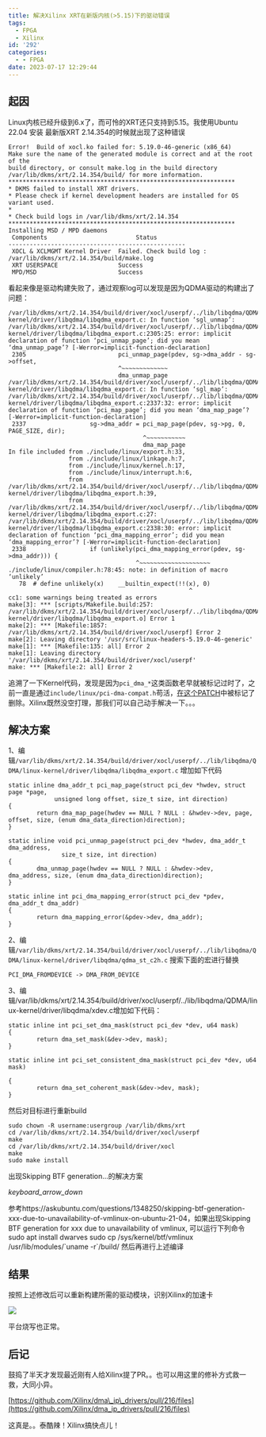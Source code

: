 ```yaml
---
title: 解决Xilinx XRT在新版内核(>5.15)下的驱动错误
tags:
  - FPGA
  - Xilinx
id: '292'
categories:
  - - FPGA
date: 2023-07-17 12:29:44
---
```


## 起因

Linux内核已经升级到6.x了，而可怜的XRT还只支持到5.15。我使用Ubuntu 22.04 安装 最新版XRT 2.14.354的时候就出现了这种错误

```
Error!  Build of xocl.ko failed for: 5.19.0-46-generic (x86_64)
Make sure the name of the generated module is correct and at the root of the
build directory, or consult make.log in the build directory
/var/lib/dkms/xrt/2.14.354/build/ for more information.
****************************************************************
* DKMS failed to install XRT drivers.
* Please check if kernel development headers are installed for OS variant used.
* 
* Check build logs in /var/lib/dkms/xrt/2.14.354
****************************************************************
Installing MSD / MPD daemons
 Components                         Status        
--------------------------------------------------
 XOCL & XCLMGMT Kernel Driver  Failed. Check build log : /var/lib/dkms/xrt/2.14.354/build/make.log
 XRT USERSPACE                 Success            
 MPD/MSD                       Success            
```

看起来像是驱动构建失败了，通过观察log可以发现是因为QDMA驱动的构建出了问题：

```
/var/lib/dkms/xrt/2.14.354/build/driver/xocl/userpf/../lib/libqdma/QDMA/linux-kernel/driver/libqdma/libqdma_export.c: In function ‘sgl_unmap’:
/var/lib/dkms/xrt/2.14.354/build/driver/xocl/userpf/../lib/libqdma/QDMA/linux-kernel/driver/libqdma/libqdma_export.c:2305:25: error: implicit declaration of function ‘pci_unmap_page’; did you mean ‘dma_unmap_page’? [-Werror=implicit-function-declaration]
 2305                          pci_unmap_page(pdev, sg->dma_addr - sg->offset,
                               ^~~~~~~~~~~~~~
                               dma_unmap_page
/var/lib/dkms/xrt/2.14.354/build/driver/xocl/userpf/../lib/libqdma/QDMA/linux-kernel/driver/libqdma/libqdma_export.c: In function ‘sgl_map’:
/var/lib/dkms/xrt/2.14.354/build/driver/xocl/userpf/../lib/libqdma/QDMA/linux-kernel/driver/libqdma/libqdma_export.c:2337:32: error: implicit declaration of function ‘pci_map_page’; did you mean ‘dma_map_page’? [-Werror=implicit-function-declaration]
 2337                  sg->dma_addr = pci_map_page(pdev, sg->pg, 0, PAGE_SIZE, dir);
                                      ^~~~~~~~~~~~
                                      dma_map_page
In file included from ./include/linux/export.h:33,
                 from ./include/linux/linkage.h:7,
                 from ./include/linux/kernel.h:17,
                 from ./include/linux/interrupt.h:6,
                 from /var/lib/dkms/xrt/2.14.354/build/driver/xocl/userpf/../lib/libqdma/QDMA/linux-kernel/driver/libqdma/libqdma_export.h:39,
                 from /var/lib/dkms/xrt/2.14.354/build/driver/xocl/userpf/../lib/libqdma/QDMA/linux-kernel/driver/libqdma/libqdma_export.c:27:
/var/lib/dkms/xrt/2.14.354/build/driver/xocl/userpf/../lib/libqdma/QDMA/linux-kernel/driver/libqdma/libqdma_export.c:2338:30: error: implicit declaration of function ‘pci_dma_mapping_error’; did you mean ‘dma_mapping_error’? [-Werror=implicit-function-declaration]
 2338                  if (unlikely(pci_dma_mapping_error(pdev, sg->dma_addr))) {
                                    ^~~~~~~~~~~~~~~~~~~~~
./include/linux/compiler.h:78:45: note: in definition of macro ‘unlikely’
   78  # define unlikely(x)    __builtin_expect(!!(x), 0)
                                                   ^
cc1: some warnings being treated as errors
make[3]: *** [scripts/Makefile.build:257: /var/lib/dkms/xrt/2.14.354/build/driver/xocl/userpf/../lib/libqdma/QDMA/linux-kernel/driver/libqdma/libqdma_export.o] Error 1
make[2]: *** [Makefile:1857: /var/lib/dkms/xrt/2.14.354/build/driver/xocl/userpf] Error 2
make[2]: Leaving directory '/usr/src/linux-headers-5.19.0-46-generic'
make[1]: *** [Makefile:135: all] Error 2
make[1]: Leaving directory '/var/lib/dkms/xrt/2.14.354/build/driver/xocl/userpf'
make: *** [Makefile:2: all] Error 2
```

追溯了一下Kernel代码，发现是因为`pci_dma_*`这类函数老早就被标记过时了，之前一直是通过`include/linux/pci-dma-compat.h`苟活，[在这个PATCH](https://lore.kernel.org/all/20220310170445.GA163749@bhelgaas/T/)中被标记了删除。Xilinx既然没空打理，那我们可以自己动手解决一下。。。

## 解决方案

1、编辑`/var/lib/dkms/xrt/2.14.354/build/driver/xocl/userpf/../lib/libqdma/QDMA/linux-kernel/driver/libqdma/libqdma_export.c` 增加如下代码

```
static inline dma_addr_t pci_map_page(struct pci_dev *hwdev, struct page *page,
             unsigned long offset, size_t size, int direction)
{
        return dma_map_page(hwdev == NULL ? NULL : &hwdev->dev, page, offset, size, (enum dma_data_direction)direction);
}

static inline void pci_unmap_page(struct pci_dev *hwdev, dma_addr_t dma_address,
               size_t size, int direction)
{
        dma_unmap_page(hwdev == NULL ? NULL : &hwdev->dev, dma_address, size, (enum dma_data_direction)direction);
}

static inline int pci_dma_mapping_error(struct pci_dev *pdev, dma_addr_t dma_addr)
{
        return dma_mapping_error(&pdev->dev, dma_addr);
}
```

2、编辑`/var/lib/dkms/xrt/2.14.354/build/driver/xocl/userpf/../lib/libqdma/QDMA/linux-kernel/driver/libqdma/qdma_st_c2h.c` 搜索下面的宏进行替换

```
PCI_DMA_FROMDEVICE -> DMA_FROM_DEVICE
```

3、编辑/var/lib/dkms/xrt/2.14.354/build/driver/xocl/userpf/../lib/libqdma/QDMA/linux-kernel/driver/libqdma/xdev.c增加如下代码：

```
static inline int pci_set_dma_mask(struct pci_dev *dev, u64 mask)
{
        return dma_set_mask(&dev->dev, mask);
}

static inline int pci_set_consistent_dma_mask(struct pci_dev *dev, u64 mask)

{
        return dma_set_coherent_mask(&dev->dev, mask);
}
```

然后对目标进行重新build

```
sudo chown -R username:usergroup /var/lib/dkms/xrt
cd /var/lib/dkms/xrt/2.14.354/build/driver/xocl/userpf
make
cd /var/lib/dkms/xrt/2.14.354/build/driver/xocl
make
sudo make install
```

出现Skipping BTF generation...的解决方案

_keyboard\_arrow\_down_

参考https://askubuntu.com/questions/1348250/skipping-btf-generation-xxx-due-to-unavailability-of-vmlinux-on-ubuntu-21-04，如果出现Skipping BTF generation for xxx due to unavailability of vmlinux, 可以运行下列命令 sudo apt install dwarves sudo cp /sys/kernel/btf/vmlinux /usr/lib/modules/\`uname -r\`/build/ 然后再进行上述编译

## 结果

按照上述修改后可以重新构建所需的驱动模块，识别Xilinx的加速卡

![](https://lgyserver.top/wp-content/uploads/2023/07/image-1024x524.png)

平台烧写也正常。

## 后记

鼓捣了半天才发现最近刚有人给Xilinx提了PR。。也可以用这里的修补方式救一救，大同小异。

[https://github.com/Xilinx/dma\_ip\_drivers/pull/216/files](https://github.com/Xilinx/dma_ip_drivers/pull/216/files)

这真是。。泰酷辣！Xilinx搞快点儿！